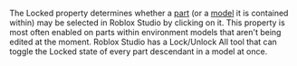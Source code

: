 The Locked property determines whether a [part](https://developer.roblox.com/en-us/api-reference/class/BasePart) (or a [model](https://developer.roblox.com/en-us/api-reference/class/Model) it is contained within) may be selected in Roblox Studio by clicking on it. This property is most often enabled on parts within environment models that aren't being edited at the moment. Roblox Studio has a Lock/Unlock All tool that can toggle the Locked state of every part descendant in a model at once.